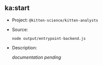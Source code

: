 ## ka:start

-   Project: `@kitten-science/kitten-analysts`
-   Source:

    ```shell
    node output/entrypoint-backend.js
    ```

-   Description:

    _documentation pending_
